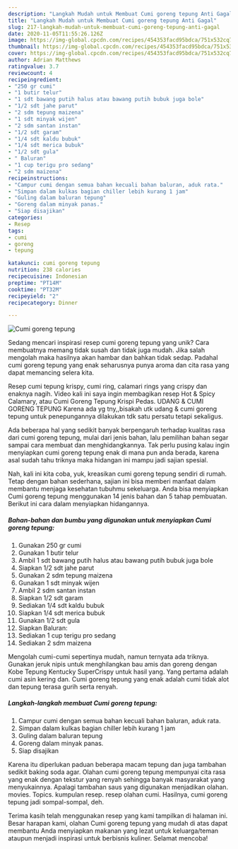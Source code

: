 ```yaml
---
description: "Langkah Mudah untuk Membuat Cumi goreng tepung Anti Gagal"
title: "Langkah Mudah untuk Membuat Cumi goreng tepung Anti Gagal"
slug: 217-langkah-mudah-untuk-membuat-cumi-goreng-tepung-anti-gagal
date: 2020-11-05T11:55:26.126Z
image: https://img-global.cpcdn.com/recipes/454353facd95bdca/751x532cq70/cumi-goreng-tepung-foto-resep-utama.jpg
thumbnail: https://img-global.cpcdn.com/recipes/454353facd95bdca/751x532cq70/cumi-goreng-tepung-foto-resep-utama.jpg
cover: https://img-global.cpcdn.com/recipes/454353facd95bdca/751x532cq70/cumi-goreng-tepung-foto-resep-utama.jpg
author: Adrian Matthews
ratingvalue: 3.7
reviewcount: 4
recipeingredient:
- "250 gr cumi"
- "1 butir telur"
- "1 sdt bawang putih halus atau bawang putih bubuk juga bole"
- "1/2 sdt jahe parut"
- "2 sdm tepung maizena"
- "1 sdt minyak wijen"
- "2 sdm santan instan"
- "1/2 sdt garam"
- "1/4 sdt kaldu bubuk"
- "1/4 sdt merica bubuk"
- "1/2 sdt gula"
- " Baluran"
- "1 cup terigu pro sedang"
- "2 sdm maizena"
recipeinstructions:
- "Campur cumi dengan semua bahan kecuali bahan baluran, aduk rata."
- "Simpan dalam kulkas bagian chiller lebih kurang 1 jam"
- "Guling dalam baluran tepung"
- "Goreng dalam minyak panas."
- "Siap disajikan"
categories:
- Resep
tags:
- cumi
- goreng
- tepung

katakunci: cumi goreng tepung 
nutrition: 238 calories
recipecuisine: Indonesian
preptime: "PT14M"
cooktime: "PT32M"
recipeyield: "2"
recipecategory: Dinner

---
```



![Cumi goreng tepung](https://img-global.cpcdn.com/recipes/454353facd95bdca/751x532cq70/cumi-goreng-tepung-foto-resep-utama.jpg)

Sedang mencari inspirasi resep cumi goreng tepung yang unik? Cara membuatnya memang tidak susah dan tidak juga mudah. Jika salah mengolah maka hasilnya akan hambar dan bahkan tidak sedap. Padahal cumi goreng tepung yang enak seharusnya punya aroma dan cita rasa yang dapat memancing selera kita.

Resep cumi tepung krispy, cumi ring, calamari rings yang crispy dan enaknya nagih. Video kali ini saya ingin membagikan resep Hot &amp; Spicy Calamary, atau Cumi Goreng Tepung Krispi Pedas. UDANG &amp; CUMI GORENG TEPUNG Karena ada yg tny,,bisakah utk udang &amp; cumi goreng tepung untuk penepungannya dilakukan tdk satu persatu tetapi sekaligus.

Ada beberapa hal yang sedikit banyak berpengaruh terhadap kualitas rasa dari cumi goreng tepung, mulai dari jenis bahan, lalu pemilihan bahan segar sampai cara membuat dan menghidangkannya. Tak perlu pusing kalau ingin menyiapkan cumi goreng tepung enak di mana pun anda berada, karena asal sudah tahu triknya maka hidangan ini mampu jadi sajian spesial.


Nah, kali ini kita coba, yuk, kreasikan cumi goreng tepung sendiri di rumah. Tetap dengan bahan sederhana, sajian ini bisa memberi manfaat dalam membantu menjaga kesehatan tubuhmu sekeluarga. Anda bisa menyiapkan Cumi goreng tepung menggunakan 14 jenis bahan dan 5 tahap pembuatan. Berikut ini cara dalam menyiapkan hidangannya.

<!--inarticleads1-->

##### Bahan-bahan dan bumbu yang digunakan untuk menyiapkan Cumi goreng tepung:

1. Gunakan 250 gr cumi
1. Gunakan 1 butir telur
1. Ambil 1 sdt bawang putih halus atau bawang putih bubuk juga bole
1. Siapkan 1/2 sdt jahe parut
1. Gunakan 2 sdm tepung maizena
1. Gunakan 1 sdt minyak wijen
1. Ambil 2 sdm santan instan
1. Siapkan 1/2 sdt garam
1. Sediakan 1/4 sdt kaldu bubuk
1. Siapkan 1/4 sdt merica bubuk
1. Gunakan 1/2 sdt gula
1. Siapkan  Baluran:
1. Sediakan 1 cup terigu pro sedang
1. Sediakan 2 sdm maizena


Mengolah cumi-cumi sepertinya mudah, namun ternyata ada triknya. Gunakan jeruk nipis untuk menghilangkan bau amis dan goreng dengan Kobe Tepung Kentucky SuperCrispy untuk hasil yang. Yang pertama adalah cumi asin kering dan. Cumi goreng tepung yang enak adalah cumi tidak alot dan tepung terasa gurih serta renyah. 

<!--inarticleads2-->

##### Langkah-langkah membuat Cumi goreng tepung:

1. Campur cumi dengan semua bahan kecuali bahan baluran, aduk rata.
1. Simpan dalam kulkas bagian chiller lebih kurang 1 jam
1. Guling dalam baluran tepung
1. Goreng dalam minyak panas.
1. Siap disajikan


Karena itu diperlukan paduan beberapa macam tepung dan juga tambahan sedikit baking soda agar. Olahan cumi goreng tepung mempunyai cita rasa yang enak dengan tekstur yang renyah sehingga banyak masyarakat yang menyukainnya. Apalagi tambahan saus yang digunakan menjadikan olahan. movies. Topics. kumpulan resep. resep olahan cumi. Hasilnya, cumi goreng tepung jadi sompal-sompal, deh. 

Terima kasih telah menggunakan resep yang kami tampilkan di halaman ini. Besar harapan kami, olahan Cumi goreng tepung yang mudah di atas dapat membantu Anda menyiapkan makanan yang lezat untuk keluarga/teman ataupun menjadi inspirasi untuk berbisnis kuliner. Selamat mencoba!

